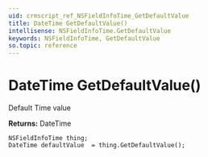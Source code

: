 ```yaml
---
uid: crmscript_ref_NSFieldInfoTime_GetDefaultValue
title: DateTime GetDefaultValue()
intellisense: NSFieldInfoTime.GetDefaultValue
keywords: NSFieldInfoTime, GetDefaultValue
so.topic: reference
---
```


# DateTime GetDefaultValue()

Default Time value

**Returns:** DateTime

```crmscript
NSFieldInfoTime thing;
DateTime defaultValue  = thing.GetDefaultValue();
```


